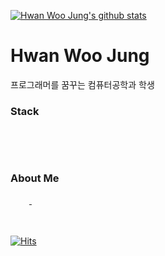 
[![Hwan Woo Jung's github stats](https://github-readme-stats.vercel.app/api?username=sossont&show_icons=true)](https://github.com/sossont/github-readme-stats)<br>

# Hwan Woo Jung
프로그래머를 꿈꾸는 컴퓨터공학과 학생
<br>
### Stack

  <img src="http://img.shields.io/badge/-Python-lightgrey?style=flat-square&logo=Python?logoColor=White" 
  style ="height:10px; margin-left:10px; margin-right:10px;"/>
  <img src="http://img.shields.io/badge/-Javascript-yellow?style=flat-square&logo=JavaScript"
  style ="height:10px; margin-left:10px; margin-right:10px;"/>
  <img src="http://img.shields.io/badge/-C++-blue?style=flat-square&logo=C%2B%2B"
  style ="height:10px; margin-left:10px; margin-right:10px;"/>
  <img src="http://img.shields.io/badge/-Swift-orange?style=flat-square&logo=Swift&logoColor=White"
  style ="height:10px; margin-left:10px; margin-right:10px;"/>

<br>

### About Me
<a href="https://velog.io/@sossont">
  <img src="http://img.shields.io/badge/-Velog-green?style=flat-square&logo=Vine"
  style ="height:10px; margin-left:10px; margin-right:10px;"/>
</a>
<a href="https://www.instagram.com/0o_hwan/">
  <img src="http://img.shields.io/badge/-Instagram-violet?style=flat-square&logo=Instagram"
  style ="height:10px; margin-left:10px; margin-right:10px;"/>
</a>
<br>
<br>
<br>

[![Hits](https://hits.seeyoufarm.com/api/count/incr/badge.svg?url=https%3A%2F%2Fgithub.com%2Fsossont&count_bg=%232184C4&title_bg=%23555555&icon=github.svg&icon_color=%23E7E7E7&title=hits&edge_flat=true)](https://hits.seeyoufarm.com)
